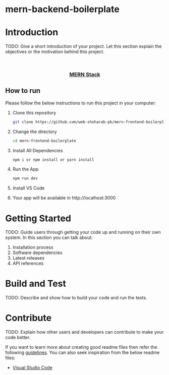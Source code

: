 # mern-backend-boilerplate
# Introduction 
TODO: Give a short introduction of your project. Let this section explain the objectives or the motivation behind this project. 

<!-- PROJECT Title -->
<br />
<p align="center">
  <h3 align="center"><a href="https://www.facebook.com/web.shoharabpk/" target="_blank">MERN Stack</a></h3>

<!-- TABLE OF CONTENTS -->
 

<!-- HOW TO RUN -->

## How to run

Please follow the below instructions to run this project in your computer:

1. Clone this repository
   ```sh
   git clone https://github.com/web-shoharab-pk/mern-frontend-boilerplate.git
   ```

2. Change the directory
   ```sh
   cd mern-frontend-boilerplate
   ```
3. Install All Dependencies
   ```sh
   npm i or npm install or yarn install
   ```
 
4. Run the App
   ```sh
   npm run dev
   ```
5. Install VS Code 
6. Your app will be available in http://localhost:3000

# Getting Started
TODO: Guide users through getting your code up and running on their own system. In this section you can talk about:
1.	Installation process
2.	Software dependencies
3.	Latest releases
4.	API references

# Build and Test
TODO: Describe and show how to build your code and run the tests. 

# Contribute
TODO: Explain how other users and developers can contribute to make your code better. 

If you want to learn more about creating good readme files then refer the following [guidelines](https://docs.microsoft.com/en-us/azure/devops/repos/git/create-a-readme?view=azure-devops). You can also seek inspiration from the below readme files:
 
- [Visual Studio Code](https://github.com/Microsoft/vscode) 
